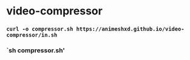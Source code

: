 # video-compressor
### `curl -o compressor.sh https://animeshxd.github.io/video-compressor/in.sh`
### `sh compressor.sh'
